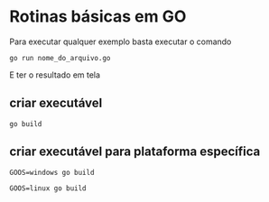 # Rotinas básicas em GO

Para executar qualquer exemplo basta executar o comando

`go run nome_do_arquivo.go`

E ter o resultado em tela

## criar executável

`go build`

## criar executável para plataforma específica

`GOOS=windows go build`

`GOOS=linux go build`